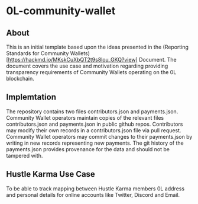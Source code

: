 # 0L-community-wallet


## About

This is an initial template based upon the ideas presented in the (Reporting Standards for Community Wallets)[https://hackmd.io/MKskCuXbQT2t9s8lou_GKQ?view] Document. The document covers the use case and motivation regarding providing transparency requirements of Community Wallets operating on the 0L blockchain.


## Implemtation

The repository contains two files contributors.json and payments.json. Community Wallet operators maintain copies of the relevant files contributors.json and payments.json in public github repos. Contributors may modify their own records in a contributors.json file via pull request. Community Wallet operators may commit changes to their payments.json by writing in new records representing new payments. The git history of the payments.json provides provenance for the data and should not be tampered with.

## Hustle Karma Use Case

To be able to track mapping between Hustle Karma members 0L address and personal details for online accounts like Twitter, Discord and Email.